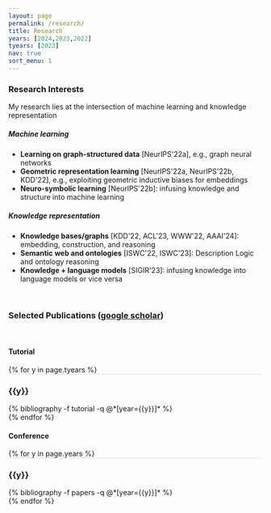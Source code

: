 ```yaml
---
layout: page
permalink: /research/
title: Research
years: [2024,2023,2022]
tyears: [2023]
nav: true
sort_menu: 1
---
```


### Research Interests

My research lies at the intersection of machine learning and knowledge representation

##### Machine learning 

- **Learning on graph-structured data** [NeurIPS'22a], e.g., graph neural networks
- **Geometric representation learning** [NeurIPS'22a, NeurIPS'22b, KDD'22], e.g., exploiting geometric inductive biases for embeddings
- **Neuro-symbolic learning** [NeurIPS'22b]: infusing knowledge and structure into machine learning

##### Knowledge representation 

- **Knowledge bases/graphs** [KDD'22, ACL'23, WWW'22, AAAI'24]: embedding, construction, and reasoning
- **Semantic web and ontologies** [ISWC'22, ISWC'23]: Description Logic and ontology reasoning
- **Knowledge + language models** [SIGIR'23]: infusing knowledge into language models or vice versa




<!-- ##### Neuro-symbolic learning -->



<br/>

### Selected Publications ([google scholar](https://scholar.google.com/citations?user=lmBXicIAAAAJ))

<br/>

#### Tutorial
<div class="publications">
<!-- <br/> -->
{% for y in page.tyears %}
  <div class="row m-0 p-0" style="border-top: 1px solid #ddd; flex-direction: row-reverse;">
    <div class="col-sm-1 mt-2 p-0 pr-1">
      <h3 class="bibliography-year">{{y}}</h3>
    </div>
    <div class="col-sm-11 p-0">
      {% bibliography -f tutorial -q @*[year={{y}}]* %}
    </div>
  </div>
{% endfor %}
</div>

#### Conference 

<div class="publications">
{% for y in page.years %}
  <div class="row m-0 p-0" style="border-top: 1px solid #ddd; flex-direction: row-reverse;">
    <div class="col-sm-1 mt-2 p-0 pr-1">
      <h3 class="bibliography-year">{{y}}</h3>
    </div>
    <div class="col-sm-11 p-0">
      {% bibliography -f papers -q @*[year={{y}}]* %}
    </div>
  </div>
{% endfor %}
</div>



